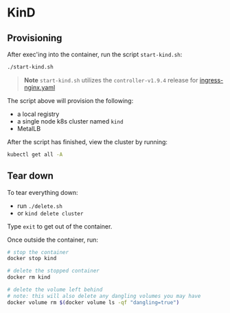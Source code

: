 # KinD

## Provisioning
After exec'ing into the container, run the script `start-kind.sh`:
```bash
./start-kind.sh
```

> **Note**
> `start-kind.sh` utilizes the `controller-v1.9.4` release for [ingress-nginx.yaml](https://github.com/kubernetes/ingress-nginx/blob/controller-v1.9.4/deploy/static/provider/kind/deploy.yaml)

The script above will provision the following:
- a local registry
- a single node k8s cluster named `kind`
- MetalLB

After the script has finished, view the cluster by running:
```bash
kubectl get all -A
``` 

## Tear down
To tear everything down:
- run `./delete.sh`
- or `kind delete cluster`

Type `exit` to get out of the container.

Once outside the container, run:
```bash
# stop the container
docker stop kind

# delete the stopped container
docker rm kind

# delete the volume left behind
# note: this will also delete any dangling volumes you may have
docker volume rm $(docker volume ls -qf "dangling=true")
